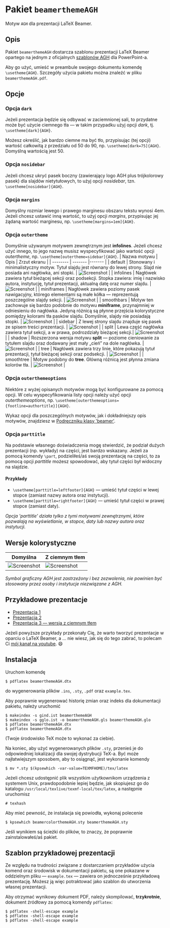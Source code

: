 # Pakiet `beamerthemeAGH`
Motyw `AGH` dla prezentacji LaTeX Beamer.
## Opis
Pakiet `beamerthemeAGH` dostarcza szablonu prezentacji LaTeX Beamer opartego na jednym z oficjalnych [szablonów AGH](http://www.agh.edu.pl/uczelnia/system-identyfikacji-wizualnej/szablon-prezentacji/) dla PowerPoint-a.

Aby go użyć, umieść w preambule swojego dokumentu komendę `\usetheme{AGH}`. Szczegóły użycia pakietu można znaleźć w pliku `beamerthemeAGH.pdf`.
## Opcje
### Opcja `dark`
Jeżeli prezentacja będzie się odbywać w zaciemnionej sali, to przydatne może być użycie ciemnego tła — w takim przypadku użyj opcji _dark_, tj.  `\usetheme[dark]{AGH}`.

Możesz określić, jak bardzo ciemne ma być tło, przypisując (tej opcji) wartość całkowitą z przedziału od 50 do 90, np. `\usetheme[dark=75]{AGH}`. Domyślną wartością jest 50.
### Opcja `nosidebar`
Jeżeli chcesz ukryć pasek boczny (zawierający logo AGH plus trójkolorowy pasek) dla slajdów nietytułowych, to użyj opcji _nosidebar_, tzn.  `\usetheme[nosidebar]{AGH}`.
### Opcja `margins`
Domyślny rozmiar lewego i prawego marginesu obszaru tekstu wynosi 4em. Jeżeli chcesz ustawić inną wartość, to użyj opcji _margins_, przypisując jej żądaną wartość marginesu, np. `\usetheme[margins=1em]{AGH}`.
### Opcja `outertheme`
Domyślnie używanym motywem zewnętrznym jest **infolines**. Jeżeli chcesz użyć innego, to jego nazwę musisz wyspecyfikować jako wartość opcji _outertheme_, np.  `\usetheme[outertheme=sidebar]{AGH}`. 
| Nazwa motywu | Opis | Zrzut ekranu |
| --------   | ------- |------- |
| default    | Stonowany i minimalistyczny motyw. Tytuł slajdu jest równany do lewej strony. Slajd nie posiada ani nagłówka, ani stopki. | ![Screenshot](https://www.icsr.agh.edu.pl/~polak/wms/beamer-AGH-default.png "Slajd") |
| infolines  | Nagłówek zawiera tytuł bieżącej sekcji oraz podsekcji. Stopka zawiera: imię i nazwisko autora, instytucję, tytuł prezentacji, aktualną datę oraz numer slajdu. | ![Screenshot](https://www.icsr.agh.edu.pl/~polak/wms/beamer-AGH-infolines.png "Slajd") |
| miniframes | Nagłówek zawiera poziomy pasek nawigacyjny, którego elementami są małe kółka — reprezentują poszczególne slajdy sekcji. | ![Screenshot](https://www.icsr.agh.edu.pl/~polak/wms/beamer-AGH-miniframes.png "Slajd") |
| smoothbars | Motyw ten zachowuje się bardzo podobnie do motywu **miniframe**, przynajmniej w odniesieniu do nagłówka. Jedyną różnicą są płynne przejścia kolorystyczne pomiędzy kolorami tła pasków slajdu.  Domyślnie, slajdy nie posiadają stopki. | ![Screenshot](https://www.icsr.agh.edu.pl/~polak/wms/beamer-AGH-smoothbars.png "Slajd") |
| sidebar    | Z lewej strony slajdu znajduje się pasek ze spisem treści prezentacji. | ![Screenshot](https://www.icsr.agh.edu.pl/~polak/wms/beamer-AGH-sidebar.png "Slajd") |
| split      | Lewa część nagłówka zawiera tytuł sekcji, a w prawa, podrozdziały bieżącej sekcji.| ![Screenshot](https://www.icsr.agh.edu.pl/~polak/wms/beamer-AGH-split.png "Slajd") |
| shadow     | Rozszerzona wersja motywu **split** — poziome cieniowanie za tytułem slajdu oraz dodawany jest mały „cień” na dole nagłówka. | ![Screenshot](https://www.icsr.agh.edu.pl/~polak/wms/beamer-AGH-shadow.png "Slajd") |
| tree       | Nagłówek zawiera trzy linie, które pokazują tytuł prezentacji, tytuł bieżącej sekcji oraz podsekcji. | ![Screenshot](https://www.icsr.agh.edu.pl/~polak/wms/beamer-AGH-tree.png "Slajd") |
| smoothtree | Motyw podobny do **tree**. Główną różnicą jest płynna zmiana kolorów tła. | ![Screenshot](https://www.icsr.agh.edu.pl/~polak/wms/beamer-AGH-smoothtree.png "Slajd") |
### Opcja `outerthemeoptions`
Niektóre z wyżej opisanych motywów mogą być konfigurowane za pomocą opcji. W celu wyspecyfikowania listy opcji należy użyć opcji _outerthemeoptions_, np.  `\usetheme[outerthemeoptions={footline=authortitle}]{AGH}`.

Wykaz opcji dla poszczególnych motywów, jak i dokładniejszy opis motywów, znajdziesz w [Podręczniku klasy 'beamer'](http://mirror.ctan.org//macros/latex/contrib/beamer/doc/beameruserguide.pdf).
### Opcja `parttitle`
Na podstawie własnego doświadczenia mogę stwierdzić, że podział dużych prezentacji (np. wykłady) na części, jest bardzo wskazany. Jeżeli za pomocą komendy `\part`, podzieliłeś/aś swoją prezentację na części, to za pomocą opcji _parttitle_ możesz spowodować, aby tytuł części był widoczny na slajdzie.
#### Przykłady
- `\usetheme[parttitle=leftfooter]{AGH}` — umieść tytuł części w lewej stopce (zamiast nazwy autora oraz instytucji).
- `\usetheme[parttitle=rightfooter]{AGH}` — umieść tytuł części w prawej stopce (zamiast daty).

_Opcja 'parttitle' działa tylko z tymi motywami zewnętrznymi, które pozwalają na wyświetlanie, w stopce,  daty lub nazwy autora oraz instytucji._
## Wersje kolorystyczne
| Domyślna                                                                                 | Z ciemnym tłem                                                                                                |
| ---------------------------------------------------------------------------------------- | ------------------------------------------------------------------------------------------------------------- |
| ![Screenshot](http://www.icsr.agh.edu.pl/~polak/wms/beamer-AGH.big.png "Slajd tytułowy") | ![Screenshot](http://www.icsr.agh.edu.pl/~polak/wms/beamer-AGH-dark.big.png "Slajd tytułowy — wersja ciemna") |

_Symbol graficzny AGH jest zastrzeżony i bez zezwolenia, nie powinien być stosowany przez osoby i instytucje niezwiązane z AGH._
## Przykładowe prezentacje
- [Prezentacja 1](http://www.icsr.agh.edu.pl/~polak/beamer.pdf)
- [Prezentacja 2](http://www.icsr.agh.edu.pl/~polak/wms/beamer.pdf)
- [Prezentacja 3 — wersja z ciemnym tłem](http://www.icsr.agh.edu.pl/~polak/wms/latex/beamer-mozliwosci.pdf)

Jeżeli powyższe przykłady przekonały Cię, że warto tworzyć prezentacje w oparciu o LaTeX Beamer, a ... nie wiesz, jak się do tego zabrać, to polecam Ci [mój kanał na youtube](https://www.youtube.com/playlist?list=PLlOvf-mh5wJEzL2onjzBdenUpssbonmO5).  :smile:
## Instalacja
Uruchom komendę
```
$ pdflatex beamerthemeAGH.dtx
```
do wygenerowania plików `.ins`, `.sty`, `.pdf` oraz `example.tex`.

Aby poprawnie wygenerować historię zmian oraz indeks dla dokumentacji pakietu, należy uruchomić
```
$ makeindex -s gind.ist beamerthemeAGH
$ makeindex -s gglo.ist -o beamerthemeAGH.gls beamerthemeAGH.glo
$ pdflatex beamerthemeAGH.dtx
$ pdflatex beamerthemeAGH.dtx
```

(Twoje środowisko TeX może to wykonać za ciebie).

Na koniec, aby użyć wygenerowanych plików `.sty`, przenieś je do odpowiedniej lokalizacji dla swojej dystrybucji TeX-a. Być może najłatwiejszym sposobem, aby to osiągnąć, jest wykonanie komendy
```
$ mv *.sty $(kpsewhich -var-value=TEXMFHOME)/tex/latex
```
Jeżeli chcesz udostępnić plik wszystkim użytkownikom urządzenia z systemem Unix, prawdopodobnie lepiej będzie, jak skopiujesz go do katalogu `/usr/local/texlive/texmf-local/tex/latex`, a następnie uruchomisz
```
# texhash
```
Aby mieć pewność, że instalacja się powiodła, wykonaj polecenie
```
$ kpsewhich beamercolorthemeAGH.sty beamerthemeAGH.sty
```
Jeśli wynikiem są ścieżki do plików, to znaczy, że poprawnie zainstalowałeś/aś pakiet.
## Szablon przykładowej prezentacji
Ze względu na trudności związane z dostarczaniem przykładów użycia komend oraz środowisk w dokumentacji pakietu, są one pokazane w oddzielnym pliku — `example.tex` — zawiera on jednocześnie przykładową prezentację. Możesz ją więc potraktować jako szablon do utworzenia własnej prezentacji.

Aby otrzymać wynikowy dokument PDF, należy skompilować, **trzykrotnie**, dokument źródłowy za pomocą komendy `pdflatex`:
```
$ pdflatex -shell-escape example
$ pdflatex -shell-escape example
$ pdflatex -shell-escape example
```
